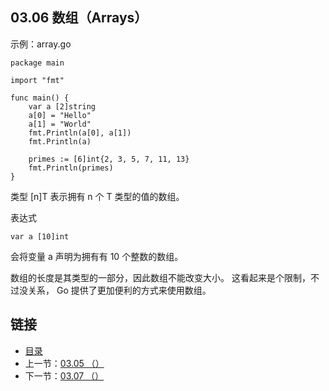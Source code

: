 ## 03.06 数组（Arrays）

示例：array.go

    package main

    import "fmt"

    func main() {
    	var a [2]string
    	a[0] = "Hello"
    	a[1] = "World"
    	fmt.Println(a[0], a[1])
    	fmt.Println(a)

    	primes := [6]int{2, 3, 5, 7, 11, 13}
    	fmt.Println(primes)
    }

类型 [n]T 表示拥有 n 个 T 类型的值的数组。

表达式

    var a [10]int

会将变量 a 声明为拥有有 10 个整数的数组。

数组的长度是其类型的一部分，因此数组不能改变大小。 这看起来是个限制，不过没关系， Go 提供了更加便利的方式来使用数组。

## 链接
* [目录](https://github.com/gnefiy/go-tour-zh/blob/master/README.md)
* 上一节：[03.05 （）](https://github.com/gnefiy/go-tour-zh/blob/master/tour/moretypes/03.05.md)
* 下一节：[03.07 （）](https://github.com/gnefiy/go-tour-zh/blob/master/tour/moretypes/03.07.md)
